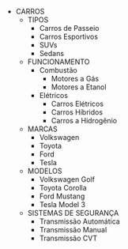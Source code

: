 <!-- # Carros Esportivos

## Marcas

- Audi
  - Audi R8
  - Audi RS3
  - Audi RS7
- Ferrari
  - Ferrari 488 GTB
  - Ferrari LaFerrari
  - Ferrari F12 Berlinetta
- Porsche
  - Porsche 911
  - Porsche Cayman
  - Porsche 718 Boxster
- Lamborghini
  - Lamborghini Huracán
  - Lamborghini Aventador
  - Lamborghini Urus
- Ford
  - Ford Mustang
- Chevrolet
  - Chevrolet Corvette

## Tipos

- Coupe
- Conversível
- Superesportivo
- Sedan esportivo
- SUV esportivo

## Características

- Alta velocidade
- Design aerodinâmico
- Motores potentes
- Suspensão esportiva
- Freios de alto desempenho

## Corridas

- Fórmula 1
- Le Mans
- Rali
- GT Racing -->


- CARROS
  - TIPOS
    - Carros de Passeio
    - Carros Esportivos
    - SUVs
    - Sedans
  - FUNCIONAMENTO
    - Combustão
      - Motores a Gás
      - Motores a Etanol
    - Elétricos
      - Carros Elétricos
      - Carros Híbridos
      - Carros a Hidrogênio
  - MARCAS
    - Volkswagen
    - Toyota
    - Ford
    - Tesla
  - MODELOS
    - Volkswagen Golf
    - Toyota Corolla
    - Ford Mustang
    - Tesla Model 3
  - SISTEMAS DE SEGURANÇA
    - Transmissão Automática
    - Transmissão Manual
    - Transmissão CVT

